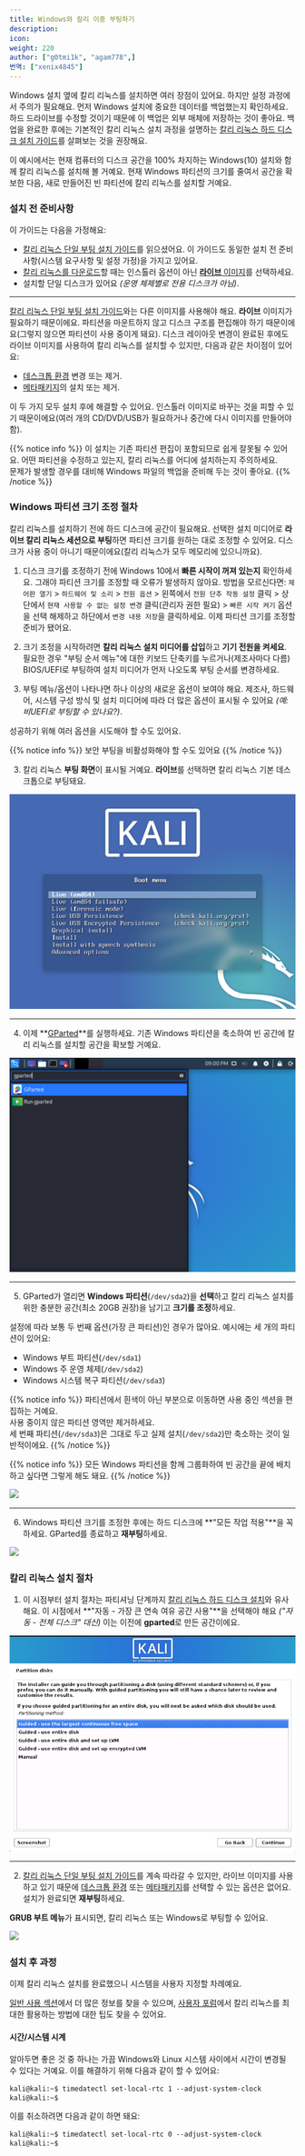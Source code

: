 ```yaml
---
title: Windows와 칼리 이중 부팅하기
description:
icon:
weight: 220
author: ["g0tmi1k", "agam778",]
번역: ["xenix4845"]
---
```


Windows 설치 옆에 칼리 리눅스를 설치하면 여러 장점이 있어요. 하지만 설정 과정에서 주의가 필요해요. 먼저 Windows 설치에 중요한 데이터를 백업했는지 확인하세요. 하드 드라이브를 수정할 것이기 때문에 이 백업은 외부 매체에 저장하는 것이 좋아요. 백업을 완료한 후에는 기본적인 칼리 리눅스 설치 과정을 설명하는 [칼리 리눅스 하드 디스크 설치 가이드](/docs/installation/hard-disk-install/)를 살펴보는 것을 권장해요.

이 예시에서는 현재 컴퓨터의 디스크 공간을 100% 차지하는 Windows(10) 설치와 함께 칼리 리눅스를 설치해 볼 거예요. 현재 Windows 파티션의 크기를 줄여서 공간을 확보한 다음, 새로 만들어진 빈 파티션에 칼리 리눅스를 설치할 거예요.

### 설치 전 준비사항

이 가이드는 다음을 가정해요:

- [칼리 리눅스 단일 부팅 설치 가이드](/docs/installation/hard-disk-install/)를 읽으셨어요. 이 가이드도 동일한 설치 전 준비사항(시스템 요구사항 및 설정 가정)을 가지고 있어요.
- [칼리 리눅스를 다운로드](/docs/introduction/download-official-kali-linux-images/)할 때는 인스톨러 옵션이 아닌 [**라이브** 이미지](/docs/introduction/what-image-to-download/#which-image-to-choose)를 선택하세요.
- 설치할 단일 디스크가 있어요 _(운영 체제별로 전용 디스크가 아님)_.

---

[칼리 리눅스 단일 부팅 설치 가이드](/docs/installation/hard-disk-install/)와는 다른 이미지를 사용해야 해요. **라이브** 이미지가 필요하기 때문이에요. 파티션을 마운트하지 않고 디스크 구조를 편집해야 하기 때문이에요(그렇지 않으면 파티션이 사용 중이게 돼요). 디스크 레이아웃 변경이 완료된 후에도 라이브 이미지를 사용하여 칼리 리눅스를 설치할 수 있지만, 다음과 같은 차이점이 있어요:

- [데스크톱 환경](/docs/general-use/switching-desktop-environments/) 변경 또는 제거.
- [메타패키지](/docs/general-use/metapackages/)의 설치 또는 제거.

이 두 가지 모두 설치 후에 해결할 수 있어요. 인스톨러 이미지로 바꾸는 것을 피할 수 있기 때문이에요(여러 개의 CD/DVD/USB가 필요하거나 중간에 다시 이미지를 만들어야 함).

{{% notice info %}}
이 설치는 기존 파티션 편집이 포함되므로 쉽게 잘못될 수 있어요. 어떤 파티션을 수정하고 있는지, 칼리 리눅스를 어디에 설치하는지 주의하세요.<br />
문제가 발생할 경우를 대비해 Windows 파일의 백업을 준비해 두는 것이 좋아요.
{{% /notice %}}

### Windows 파티션 크기 조정 절차

칼리 리눅스를 설치하기 전에 하드 디스크에 공간이 필요해요. 선택한 설치 미디어로 **라이브 칼리 리눅스 세션으로 부팅**하면 파티션 크기를 원하는 대로 조정할 수 있어요. 디스크가 사용 중이 아니기 때문이에요(칼리 리눅스가 모두 메모리에 있으니까요).

1. 디스크 크기를 조정하기 전에 Windows 10에서 **빠른 시작이 꺼져 있는지** 확인하세요. 그래야 파티션 크기를 조정할 때 오류가 발생하지 않아요. 방법을 모르신다면: `제어판 열기` > `하드웨어 및 소리` > `전원 옵션` > 왼쪽에서 `전원 단추 작동 설정` 클릭 > 상단에서 `현재 사용할 수 없는 설정 변경` 클릭(관리자 권한 필요) > `빠른 시작 켜기` 옵션을 선택 해제하고 하단에서 `변경 내용 저장`을 클릭하세요. 이제 파티션 크기를 조정할 준비가 됐어요.

2. 크기 조정을 시작하려면 **칼리 리눅스 설치 미디어를 삽입**하고 **기기 전원을 켜세요**. 필요한 경우 "부팅 순서 메뉴"에 대한 키보드 단축키를 누르거나(제조사마다 다름) BIOS/UEFI로 부팅하여 설치 미디어가 먼저 나오도록 부팅 순서를 변경하세요.

3. 부팅 메뉴/옵션이 나타나면 하나 이상의 새로운 옵션이 보여야 해요. 제조사, 하드웨어, 시스템 구성 방식 및 설치 미디어에 따라 더 많은 옵션이 표시될 수 있어요 _(예: 비UEFI로 부팅할 수 있나요?)_.

성공하기 위해 여러 옵션을 시도해야 할 수도 있어요.

{{% notice info %}}
보안 부팅을 비활성화해야 할 수도 있어요
{{% /notice %}}

3. 칼리 리눅스 **부팅 화면**이 표시될 거예요. **라이브**를 선택하면 칼리 리눅스 기본 데스크톱으로 부팅돼요.

![](boot-live.png)

- - -

4. 이제 **[GParted](https://packages.debian.org/testing/gparted)**를 실행하세요. 기존 Windows 파티션을 축소하여 빈 공간에 칼리 리눅스를 설치할 공간을 확보할 거예요.

![](gparted-1.png)

- - -

5. GParted가 열리면 **Windows 파티션**(`/dev/sda2`)을 **선택**하고 칼리 리눅스 설치를 위한 충분한 공간(최소 20GB 권장)을 남기고 **크기를 조정**하세요.

설정에 따라 보통 두 번째 옵션(가장 큰 파티션)인 경우가 많아요. 예시에는 세 개의 파티션이 있어요:

- Windows 부트 파티션(`/dev/sda1`)
- Windows 주 운영 체제(`/dev/sda2`)
- Windows 시스템 복구 파티션(`/dev/sda3`)

{{% notice info %}}
파티션에서 흰색이 아닌 부분으로 이동하면 사용 중인 섹션을 편집하는 거예요.<br />
사용 중이지 않은 파티션 영역만 제거하세요.<br />
세 번째 파티션(`/dev/sda3`)은 그대로 두고 실제 설치(`/dev/sda2`)만 축소하는 것이 일반적이에요.
{{% /notice %}}

{{% notice info %}}
모든 Windows 파티션을 함께 그룹화하여 빈 공간을 끝에 배치하고 싶다면 그렇게 해도 돼요.
{{% /notice %}}

![](gparted-2-windows.png)

- - -

6. Windows 파티션 크기를 조정한 후에는 하드 디스크에 **"모든 작업 적용"**을 꼭 하세요. GParted를 종료하고 **재부팅**하세요.

![](gparted-3-windows.png)

### 칼리 리눅스 설치 절차

1. 이 시점부터 설치 절차는 파티셔닝 단계까지 [칼리 리눅스 하드 디스크 설치](/docs/installation/hard-disk-install/)와 유사해요.
이 시점에서 **"자동 - 가장 큰 연속 여유 공간 사용"**을 선택해야 해요 _("자동 - 전체 디스크" 대신)_ 이는 이전에 **gparted**로 만든 공간이에요.

![](setup-partition-1-continuous.png)

- - -

2. [칼리 리눅스 단일 부팅 설치 가이드](/docs/installation/hard-disk-install/)를 계속 따라갈 수 있지만, 라이브 이미지를 사용하고 있기 때문에 [데스크톱 환경](/docs/general-use/switching-desktop-environments/) 또는 [메타패키지](/docs/general-use/metapackages/)를 선택할 수 있는 옵션은 없어요. 설치가 완료되면 **재부팅**하세요.

**GRUB 부트 메뉴**가 표시되면, 칼리 리눅스 또는 Windows로 부팅할 수 있어요.

![](boot-windows.png)

### 설치 후 과정

이제 칼리 리눅스 설치를 완료했으니 시스템을 사용자 지정할 차례예요.

[일반 사용 섹션](/docs/general-use/)에서 더 많은 정보를 찾을 수 있으며, [사용자 포럼](https://forums.kali.org/)에서 칼리 리눅스를 최대한 활용하는 방법에 대한 팁도 찾을 수 있어요.

#### 시간/시스템 시계

알아두면 좋은 것 중 하나는 가끔 Windows와 Linux 시스템 사이에서 시간이 변경될 수 있다는 거예요. 이를 해결하기 위해 다음과 같이 할 수 있어요:

```console
kali@kali:~$ timedatectl set-local-rtc 1 --adjust-system-clock
kali@kali:~$
```

이를 취소하려면 다음과 같이 하면 돼요:

```console
kali@kali:~$ timedatectl set-local-rtc 0 --adjust-system-clock
kali@kali:~$
```
